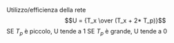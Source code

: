 Utilizzo/efficienza della rete 
$$U = {T_x \over (T_x + 2* T_p)}$$
SE $T_p$ è piccolo, U tende a 1
SE $T_p$ è grande, U tende a 0